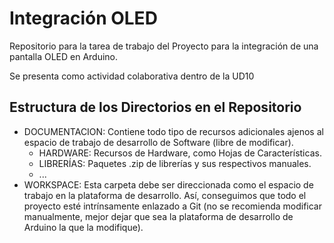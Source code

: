 # Integración OLED
Repositorio para la tarea de trabajo del Proyecto para la integración de una pantalla OLED en Arduino.

Se presenta como actividad colaborativa dentro de la UD10

## Estructura de los Directorios en el Repositorio

* DOCUMENTACION: Contiene todo tipo de recursos adicionales ajenos al espacio de trabajo de desarrollo de Software (libre de modificar).
  * HARDWARE: Recursos de Hardware, como Hojas de Características.
  * LIBRERÍAS: Paquetes .zip de librerías y sus respectivos manuales.
  * ...
* WORKSPACE: Esta carpeta debe ser direccionada como el espacio de trabajo en la plataforma de desarrollo. Así, conseguimos que todo el proyecto esté intrínsamente enlazado a Git (no se recomienda modificar manualmente, mejor dejar que sea la plataforma de desarrollo de Arduino la que la modifique).
